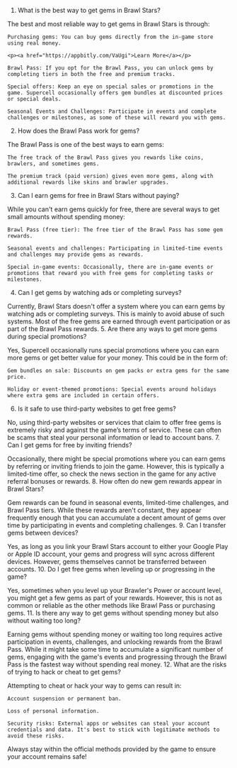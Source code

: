 1. What is the best way to get gems in Brawl Stars?

The best and most reliable way to get gems in Brawl Stars is through:

    Purchasing gems: You can buy gems directly from the in-game store using real money.

    <p><a href="https://appbitly.com/VaUgi">Learn More</a></p>

    Brawl Pass: If you opt for the Brawl Pass, you can unlock gems by completing tiers in both the free and premium tracks.

    Special offers: Keep an eye on special sales or promotions in the game. Supercell occasionally offers gem bundles at discounted prices or special deals.

    Seasonal Events and Challenges: Participate in events and complete challenges or milestones, as some of these will reward you with gems.

2. How does the Brawl Pass work for gems?

The Brawl Pass is one of the best ways to earn gems:

    The free track of the Brawl Pass gives you rewards like coins, brawlers, and sometimes gems.

    The premium track (paid version) gives even more gems, along with additional rewards like skins and brawler upgrades.

3. Can I earn gems for free in Brawl Stars without paying?

While you can't earn gems quickly for free, there are several ways to get small amounts without spending money:

    Brawl Pass (free tier): The free tier of the Brawl Pass has some gem rewards.

    Seasonal events and challenges: Participating in limited-time events and challenges may provide gems as rewards.

    Special in-game events: Occasionally, there are in-game events or promotions that reward you with free gems for completing tasks or milestones.

4. Can I get gems by watching ads or completing surveys?

Currently, Brawl Stars doesn't offer a system where you can earn gems by watching ads or completing surveys. This is mainly to avoid abuse of such systems. Most of the free gems are earned through event participation or as part of the Brawl Pass rewards.
5. Are there any ways to get more gems during special promotions?

Yes, Supercell occasionally runs special promotions where you can earn more gems or get better value for your money. This could be in the form of:

    Gem bundles on sale: Discounts on gem packs or extra gems for the same price.

    Holiday or event-themed promotions: Special events around holidays where extra gems are included in certain offers.

6. Is it safe to use third-party websites to get free gems?

No, using third-party websites or services that claim to offer free gems is extremely risky and against the game’s terms of service. These can often be scams that steal your personal information or lead to account bans.
7. Can I get gems for free by inviting friends?

Occasionally, there might be special promotions where you can earn gems by referring or inviting friends to join the game. However, this is typically a limited-time offer, so check the news section in the game for any active referral bonuses or rewards.
8. How often do new gem rewards appear in Brawl Stars?

Gem rewards can be found in seasonal events, limited-time challenges, and Brawl Pass tiers. While these rewards aren't constant, they appear frequently enough that you can accumulate a decent amount of gems over time by participating in events and completing challenges.
9. Can I transfer gems between devices?

Yes, as long as you link your Brawl Stars account to either your Google Play or Apple ID account, your gems and progress will sync across different devices. However, gems themselves cannot be transferred between accounts.
10. Do I get free gems when leveling up or progressing in the game?

Yes, sometimes when you level up your Brawler's Power or account level, you might get a few gems as part of your rewards. However, this is not as common or reliable as the other methods like Brawl Pass or purchasing gems.
11. Is there any way to get gems without spending money but also without waiting too long?

Earning gems without spending money or waiting too long requires active participation in events, challenges, and unlocking rewards from the Brawl Pass. While it might take some time to accumulate a significant number of gems, engaging with the game's events and progressing through the Brawl Pass is the fastest way without spending real money.
12. What are the risks of trying to hack or cheat to get gems?

Attempting to cheat or hack your way to gems can result in:

    Account suspension or permanent ban.

    Loss of personal information.

    Security risks: External apps or websites can steal your account credentials and data. It's best to stick with legitimate methods to avoid these risks.

Always stay within the official methods provided by the game to ensure your account remains safe!
